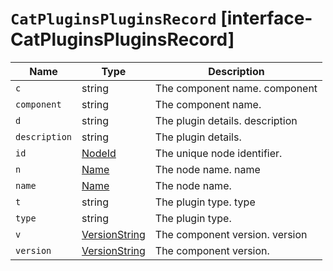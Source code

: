 # `CatPluginsPluginsRecord` [interface-CatPluginsPluginsRecord]

| Name | Type | Description |
| - | - | - |
| `c` | string | The component name. component |
| `component` | string | The component name. |
| `d` | string | The plugin details. description |
| `description` | string | The plugin details. |
| `id` | [NodeId](./NodeId.md) | The unique node identifier. |
| `n` | [Name](./Name.md) | The node name. name |
| `name` | [Name](./Name.md) | The node name. |
| `t` | string | The plugin type. type |
| `type` | string | The plugin type. |
| `v` | [VersionString](./VersionString.md) | The component version. version |
| `version` | [VersionString](./VersionString.md) | The component version. |
